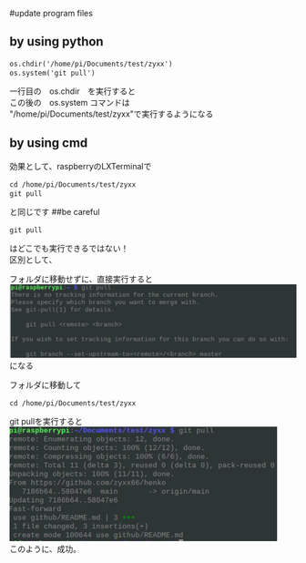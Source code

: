 
#update program files
## by using python
```
os.chdir('/home/pi/Documents/test/zyxx')
os.system('git pull')
```
一行目の　os.chdir　を実行すると<br>
この後の　os.system コマンドは<br>"/home/pi/Documents/test/zyxx"で実行するようになる
## by using cmd
効果として、raspberryのLXTerminalで
```
cd /home/pi/Documents/test/zyxx
git pull
```
と同じです
##be careful
```
git pull
```
はどこでも実行できるではない！ <br>
区別として、

フォルダに移動せずに、直接実行すると<br>
![img.png](img.png)<br>
になる

フォルダに移動して
```
cd /home/pi/Documents/test/zyxx
```
git pullを実行すると<br>
![img_1.png](img_1.png)<br>
このように、成功。